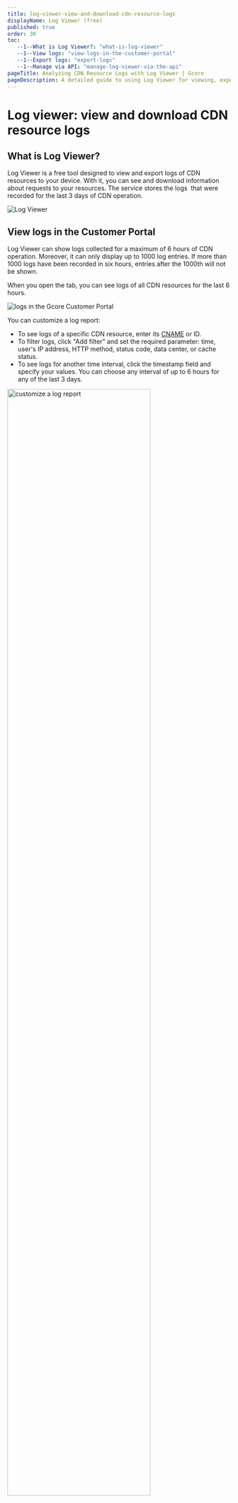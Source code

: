 ```yaml
---
title: log-viewer-view-and-download-cdn-resource-logs
displayName: Log Viewer (free)
published: true
order: 30
toc:
   --1--What is Log Viewer?: "what-is-log-viewer"
   --1--View logs: "view-logs-in-the-customer-portal"
   --1--Export logs: "export-logs"
   --1--Manage via API: "manage-log-viewer-via-the-api"
pageTitle: Analyzing CDN Resource Logs with Log Viewer | Gcore
pageDescription: A detailed guide to using Log Viewer for viewing, exporting, and managing CDN resource logs via API for optimizing network performance.
---
```

# Log viewer: view and download CDN resource logs

## What is Log Viewer?

Log Viewer is a free tool designed to view and export logs of CDN resources to your device. With it, you can see and download information about requests to your resources. The service stores the logs  that were recorded for the last 3 days of CDN operation.  
  
<img src="https://assets.gcore.pro/docs/cdn/logs/log-viewer-view-and-download-cdn-resource-logs/image_1330-2.png" alt="Log Viewer">

## View logs in the Customer Portal

Log Viewer can show logs collected for a maximum of 6 hours of CDN operation. Moreover, it can only display up to 1000 log entries. If more than 1000 logs have been recorded in six hours, entries after the 1000th will not be shown.

When you open the tab, you can see logs of all CDN resources for the last 6 hours.  
  
<img src="https://assets.gcore.pro/docs/cdn/logs/log-viewer-view-and-download-cdn-resource-logs/image_1331.png" alt="logs in the Gcore Customer Portal">

You can customize a log report:

- To see logs of a specific CDN resource, enter its <a href="https://gcore.com/docs/cdn/cdn-resource-options/general/create-and-set-a-custom-domain-for-the-content-delivery-via-cdn" target="_blank">CNAME</a> or ID.
- To filter logs, click "Add filter" and set the required parameter: time, user's IP address, HTTP method, status code, data center, or cache status.
- To see logs for another time interval, click the timestamp field and specify your values. You can choose any interval of up to 6 hours for any of the last 3 days.

<img src="https://assets.gcore.pro/docs/cdn/logs/log-viewer-view-and-download-cdn-resource-logs/image_1332.png" alt="customize a log report" width="80%">

To see more details about a log, hover the mouse over the "i" icon on the right. You will see twelve request parameters.  
  
<img src="https://assets.gcore.pro/docs/cdn/logs/log-viewer-view-and-download-cdn-resource-logs/image_1333-2.png" alt="more details about a log" width="80%">

- **Client IP** — an IP address of the client who sent the request.
- **Timestamp** — UTC time of the request.
- **Method —** an HTTP request method (GET, POST, DELETE, etc.).
- **Request URL** — a URL of the requested page or file.
- **Status code** — a status of the response that was returned to the client.
- **Refer header** — a URL of the page from which the client opened the requested page. If it was a direct transition, the header will contain a dash.
- **Size** — the number of bytes in the response.
- **Data center** — a Gcore data center that received the client's request.
- **User-Agent** — information about the client's browser and operating system.
- **Cache status** — a source of the response: HIT means the response was sent from the CDN resource, MISS means the response was sent from the website.
- **Resource ID** — an ID of the requested CDN resource.
- **CNAME** — a CNAME of the requested CDN resource.

## Export logs

Log Viewer allows you to download a file with logs collected for a maximum of 24 hours of CDN operation. One file can contain up to 10,000 log entries. If more logs have been collected in 24 hours, entries after the 10,000th will not be written to an export file.

Logs are exported based on the filters that you have applied. To download logs to your PC:

1\.  Click the "Export" button on the right side of the page.
2\.  Select the time range of logs you want to download: you can keep the current period (selected in filters when viewing), or set a new value.
3\.  Choose the export format: CSV or TSV.
4\.  Click **Export**.

The file will be downloaded to your browser download location.

<img src="https://assets.gcore.pro/docs/cdn/logs/log-viewer-view-and-download-cdn-resource-logs/image_1334.png" alt="Export" width="80%">

## Manage Log Viewer via the API

You can also view and download logs via the API using requests from our <a href="https://api.gcore.com/docs/cdn#tag/CDN-Logs" target="_blank">API documentation</a>. Below we explain how to create a request.

1\. In a tool for working with an API, add an authorization header.  Choose one of the two headers below, copy it, replace the expression in brackets with your data and remove the brackets.

- Authorization: Bearer **(your <a href="https://api.gcore.com/docs/iam#tag/Account/paths/~1auth~1jwt~1login/post" target="_blank">standard authorization token</a> that is valid for 1 hour; its lifetime can be extended up to 24 hours)**
- Authorization: APIKey **(your** <a href="https://gcore.com/docs/account-settings/create-use-or-delete-a-permanent-api-token" target="_blank">permanent authorization token</a> **generated in your personal account; it never expires)** 

2\. Set the "GET" request type and specify a path for the required action: 

- A path to view — ```https://api.gcore.com/cdn/advanced/v1/logs```.
- A path to export — ```https://api.gcore.com/cdn/advanced/v1/logs/download```.

3\. Add the request parameters to filter the logs for the report. Enter each parameter on a new line. For example:

```
&from=2022-04-27T06:00:00Z      
&to=2022-04-27T12:00:00Z    
&fields=method,path,status,size   
… 
```


| Parameter | Description                                                                                                                                                                                                                                                                                                                                                                                                                                                                                                                                                                                                                                                                                                                                                                                                                                                                                                                                                                                                                                                                                                                                                                                                                                                                                                                                                                                  | Example of parameter with value                                            |
|---------------|----------------------------------------------------------------------------------------------------------------------------------------------------------------------------------------------------------------------------------------------------------------------------------------------------------------------------------------------------------------------------------------------------------------------------------------------------------------------------------------------------------------------------------------------------------------------------------------------------------------------------------------------------------------------------------------------------------------------------------------------------------------------------------------------------------------------------------------------------------------------------------------------------------------------------------------------------------------------------------------------------------------------------------------------------------------------------------------------------------------------------------------------------------------------------------------------------------------------------------------------------------------------------------------------------------------------------------------------------------------------------------------------|----------------------------------------------------------------------------|
| from      | Condition: this is a required parameter; a request will fail without it. It sets: the start of the time interval for which logs will be exported. How to specify: enter  the time in ISO 8086 or RFC 3339 format. The time is indicated in UTC.                                                                                                                                                                                                                                                                                                                                                                                                                                                                                                                                                                                                                                                                                                                                                                                                                                                                                                                                                                                                                                                                                                                                              | &amp;  from=2022-04-27T06   :00:00Z                                        |
| to        | Condition: this is a required parameter; a request will fail without it.It sets: the end of the time interval for which logs will be exported.How to specify: enter the time in the same format as in the \"from\" parameter. The interval between the \"from\" and \"to\" values should not exceed 6 hours for viewing and 24 hours for exporting.                                                                                                                                                                                                                                                                                                                                                                                                                                                                                                                                                                                                                                                                                                                                                                                                                                                                                                                                                                                                                                          | &amp;   to=2022-04-27T12   :00:00Z                                         |
| offset    | It sets: skipping a certain number of logs from the beginning of the report.Default value: offset=0.How to specify: enter the number of entries you want to exclude from the report.Example: the report contains 100 entries, and you want to see only logs from 11 to 100. Set the \"offset\" value to 10: the first ten logs will be skipped, and you will see only entries from 11 to 100.                                                                                                                                                                                                                                                                                                                                                                                                                                                                                                                                                                                                                                                                                                                                                                                                                                                                                                                                                                                                | &amp;offset=10                                                             |
| limit         | It sets: the number of entries in the report.Default value: 100 for viewing and 1000 for exporting.Maximum value: 1000 for viewing and 10,000 for exporting.How to specify: add the number of entries you want to see in the report.Example: if you set the \"limit\" value to 200, you will see the first 200 entries of the report.Specific case: together with the \"offset\" parameter, \"limit\" can be used to divide the report into segments of X logs. For example, you have 100 logs, but you need to split them into 10 lists of 10 entries each. To do this, use a combination of the \"limit\" and \"offset\" parameters. Send 10 requests with these combinations:   &amp;limit=10&amp;   offset=0&amp;   limit=20&amp;   offset=10&amp;   limit=30&amp;   offset=20...&amp;   limit=100&amp;   offset=90                                                                                                                                                                                                                                                                                                                                                                                                                                                                                                                                                                                            | &amp;limit=100                                                             |
| fields    | It sets: the fields that will be displayed in the report.Default value: if you do not set the \"fields\" parameter, you will see all available fields in the report — timestamp, path, method, referer, user_agent, client_ip, status, size, cname, resource_id, cache_status, datacenter, sent_http_content_type, tcpinfo_rtt.How to set: specify a comma-separated list of the fields that you want to see in the report.                                                                                                                                                                                                                                                                                                                                                                                                                                                                                                                                                                                                                                                                                                                                                                                                                                                                                                                                                                  | &amp;fields=method,   status,size,path                                     |
| field__op | It sets: filtering of logs in the report — only entries with a certain parameter value will be shown.You can apply filters for the following fields: method, client_ip, status, size, cname, resource_id, cache_status, datacenter.How to specify: replace \"field\" with the desired field. Use a double underscore after the field name to specify a filter operator: eq, gt, gte, lt, ne, in, not_in, contains (available operators for specific fields are specified in the API documentation). Place \"=\" after the operator and specify the desired value. If you want to specify multiple filtering rules, add expressions to one line separated by \"&amp;\".Example: if you set method__eq=GET, you will see only logs with the HTTP GET method in the report.                                                                                                                                                                                                                                                                                                                                                                                                                                                                                                                                                                                                                     | &amp;   status__gte=300&amp;   status__lt=400&amp;   method__in=GET,   PUT |
| ordering  | Condition: this parameter can be specified only for viewing.It sets: the order of entries in a report.Default value: if the \"ordering\" parameter is not set, the logs will be ordered by time — from earliest to latest.You can order entries in the following fields: method, client_ip, status, size, cname, resource_id, cache_status, datacenter, temestamp.How to set: specify the field by which you want to sort logs. Logs will be ordered from a smaller value to a larger one. For example, if you specify the \"status\" field, first you will see the entries with the response codes 2xx and ones with 5xx at last.If you need a reverse order, from larger to smaller, put \"-\" in front of the field as follows: \"-status\".You can also list multiple fields separated by commas. Then sorting will be consecutive: entries will be sorted first by the first field in the list; entries that have equal values in that field are then sorted by the value in the second field.Example: if you specify \"ordering=status,size\", the entries will be first sorted by the response code: 200, 201, 202, 203... And if several logs have the same response code, they will be sorted by the second field — the size of the response in bytes. That is, for example, the list of several entries with the code 200 will start with the one with the smallest response size. | &amp;ordering=size,   -status                                              |
| sort      | Condition: this parameter can be specified only for export.It sets: the order of entries in a report.Default value: if the \"ordering\" parameter is not set, the logs will be ordered by time — from earliest to latest.You can order entries in the following fields: method, client_ip, status, size, cname, resource_id, cache_status, datacenter, temestamp.How to set: specify the field by which you want to sort logs. Logs will be ordered from a smaller value to a larger one. For example, if you specify the \"status\" field, first you will see the entries with the response codes 2xx and ones with 5xx at last.If you need a reverse order, from larger to smaller, put \"-\" in front of the field: \"-status\".You can also list multiple fields separated by commas.Then sorting will be consecutive: entries will be sorted first by the first field in the list; entries that have equal values in that field are then sorted by the value in the second field.Example: if you specify \"ordering=status,size\", the entries will be first sorted by the response code: 200, 201, 202, 203... And if several logs have the same response code, they will be sorted by the second field — the size of the response in bytes. That is, for example, the list of several entries with the code 200 will start with the one with the smallest response size.              | &amp;sort=size,   -status                                                  |
| format    | Condition: this parameter can be specified only for export.It sets: the format the log report to be exported. Available formats are CSV and TSV.How to specify: enter \"csv\" or \"tsv\".                                                                                                                                                                                                                                                                                                                                                                                                                                                                                                                                                                                                                                                                                                                                                                                                                                                                                                                                                                                                                                                                                                                                                                                                    | &amp;format=csv                                                            |

4\. Send the created API request.

Let's look at an example of a request. Assuming, we want to view logs with the following parameters:

- Time range is from 6:00 to 12:00 (UTC) on April 27, 2022.
- The report should only contain the request method, the request path, the status of the response, the data center and the size of the request.
- We don't need all the entries in the report; we only want to see logs about GET or POST requests whose responses were smaller than 100 bytes and had 3xx response codes.

We open a tool for working with an API and do as follows:

1. We specify the request path for log viewing: ```https://api.gcore.com/cdn/advanced/v1/logs```.

2. We specify the request method: "GET".

3. We add the "Authorization" header and its value. We want to log in with a <a href="https://gcore.com/docs/account-settings/create-use-or-delete-a-permanent-api-token" target="_blank">permanent token</a>, so we specify our token "APIKey 7711$eyJ0eXAiOiJKV".

4. We enter the request parameters:

```
&from=2022-04-27T06:00:00Z  
&to=2022-04-27T12:00:00Z  
&fields=method,status,size,path,datacenter  
&status__gte=300&status__lt=400&method__in=GET,POST&size__lt=100
```

5. We send the request.
